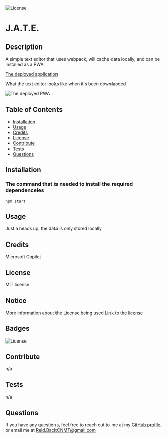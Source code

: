 ![License](https://img.shields.io/badge/License-MIT-yellow.svg)

  # J.A.T.E.
  
  ## Description
  
  A simple text editor that uses webpack, will cache data locally, and can be installed as a PWA

  [The deployed application](https://jate-m0ya.onrender.com/)

  What the text editor looks like when it's been downlaoded

  ![The deployed PWA](./Assets/Screenshot%202024-04-10%20at%2011.23.16 AM.png)
  
  
  ## Table of Contents
  
  - [Installation](#installation)
  - [Usage](#usage)
  - [Credits](#credits)
  - [License](#license)
  - [Contribute](#contribute)
  - [Tests](#tests)
  - [Questions](#questions)
  
  ## Installation

  ### The command that is needed to install the required dependenceies
  `
  npm start
  `

  ## Usage
  
  Just a heads up, the data is only stored locally
  
  ## Credits
  
  Microsoft Copilot
  
  ## License
  
  MIT license
## Notice

More information about the License being used
 [Link to the license](https://mit-license.org/)
  
  ## Badges
  
  ![License](https://img.shields.io/badge/License-MIT-yellow.svg)
  
  ## Contribute
  
  n/a 
  
  ## Tests
  
  n/a  
  
  ## Questions
    
  If you have any questions, feel free to reach out to me at my [GitHub profile.](https://github.com/NuclearReid) or email me at Reid.BackCNMT@gmail.com
  